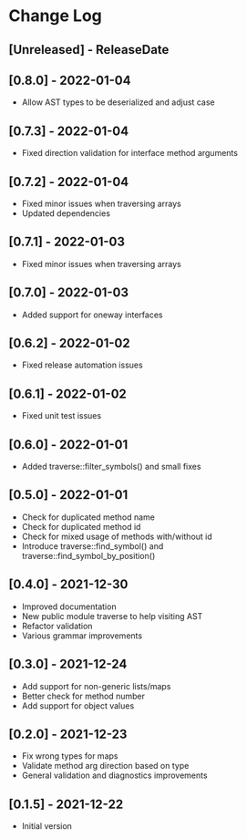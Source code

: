 # Change Log

<!-- next-header -->
## [Unreleased] - ReleaseDate

## [0.8.0] - 2022-01-04

- Allow AST types to be deserialized and adjust case

## [0.7.3] - 2022-01-04

- Fixed direction validation for interface method arguments

## [0.7.2] - 2022-01-04

- Fixed minor issues when traversing arrays
- Updated dependencies

## [0.7.1] - 2022-01-03

- Fixed minor issues when traversing arrays

## [0.7.0] - 2022-01-03

- Added support for oneway interfaces

## [0.6.2] - 2022-01-02

- Fixed release automation issues

## [0.6.1] - 2022-01-02

- Fixed unit test issues

## [0.6.0] - 2022-01-01

- Added traverse::filter_symbols() and small fixes

## [0.5.0] - 2022-01-01

- Check for duplicated method name
- Check for duplicated method id
- Check for mixed usage of methods with/without id
- Introduce traverse::find_symbol() and traverse::find_symbol_by_position()

## [0.4.0] - 2021-12-30

- Improved documentation
- New public module traverse to help visiting AST
- Refactor validation
- Various grammar improvements

## [0.3.0] - 2021-12-24

- Add support for non-generic lists/maps
- Better check for method number
- Add support for object values

## [0.2.0] - 2021-12-23

- Fix wrong types for maps
- Validate method arg direction based on type
- General validation and diagnostics improvements

## [0.1.5] - 2021-12-22

- Initial version

